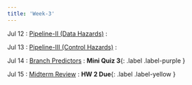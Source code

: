 ```yaml
---
title: 'Week-3' 
---
```



Jul 12
: [Pipeline-II (Data Hazards)](#)
  : 

Jul 13
: [Pipeline-III (Control Hazards)](#)
  : 

Jul 14
: [Branch Predictors](#)
  : **Mini Quiz 3**{: .label .label-purple }


Jul 15
: [Midterm Review](#)
  : [](#)**HW 2 Due**{: .label .label-yellow }



